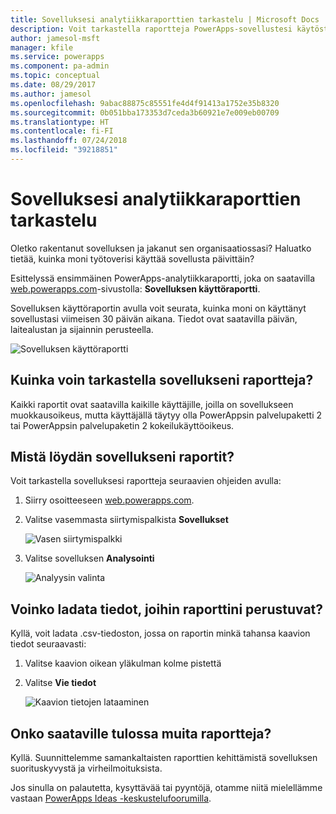 ```yaml
---
title: Sovelluksesi analytiikkaraporttien tarkastelu | Microsoft Docs
description: Voit tarkastella raportteja PowerApps-sovellustesi käytöstä ja suorituskyvystä.
author: jamesol-msft
manager: kfile
ms.service: powerapps
ms.component: pa-admin
ms.topic: conceptual
ms.date: 08/29/2017
ms.author: jamesol
ms.openlocfilehash: 9abac88875c85551fe4d4f91413a1752e35b8320
ms.sourcegitcommit: 0b051bba173353d7ceda3b60921e7e009eb00709
ms.translationtype: HT
ms.contentlocale: fi-FI
ms.lasthandoff: 07/24/2018
ms.locfileid: "39218851"
---
```

# <a name="view-analytics-reports-for-your-app"></a>Sovelluksesi analytiikkaraporttien tarkastelu
Oletko rakentanut sovelluksen ja jakanut sen organisaatiossasi?  Haluatko tietää, kuinka moni työtoverisi käyttää sovellusta päivittäin?

Esittelyssä ensimmäinen PowerApps-analytiikkaraportti, joka on saatavilla [web.powerapps.com](https://web.powerapps.com?utm_source=padocs&utm_medium=linkinadoc&utm_campaign=referralsfromdoc)-sivustolla: **Sovelluksen käyttöraportti**.

Sovelluksen käyttöraportin avulla voit seurata, kuinka moni on käyttänyt sovellustasi viimeisen 30 päivän aikana. Tiedot ovat saatavilla päivän, laitealustan ja sijainnin perusteella.

![Sovelluksen käyttöraportti](./media/app-analytics/analytics.png)

## <a name="how-do-i-get-access-to-my-apps-reports"></a>Kuinka voin tarkastella sovellukseni raportteja?
Kaikki raportit ovat saatavilla kaikille käyttäjille, joilla on sovellukseen muokkausoikeus, mutta käyttäjällä täytyy olla PowerAppsin palvelupaketti 2 tai PowerAppsin palvelupaketin 2 kokeilukäyttöoikeus.

## <a name="where-do-i-find-my-apps-reports"></a>Mistä löydän sovellukseni raportit?
Voit tarkastella sovelluksesi raportteja seuraavien ohjeiden avulla:

1. Siirry osoitteeseen [web.powerapps.com](https://web.powerapps.com?utm_source=padocs&utm_medium=linkinadoc&utm_campaign=referralsfromdoc).
2. Valitse vasemmasta siirtymispalkista **Sovellukset**
   
    ![Vasen siirtymispalkki](./media/app-analytics/left-nav.png)
3. Valitse sovelluksen **Analysointi**
   
    ![Analyysin valinta](./media/app-analytics/analytics-entry-point.png)

## <a name="can-i-download-the-data-behind-my-reports"></a>Voinko ladata tiedot, joihin raporttini perustuvat?
Kyllä, voit ladata .csv-tiedoston, jossa on raportin minkä tahansa kaavion tiedot seuraavasti:

1. Valitse kaavion oikean yläkulman kolme pistettä
2. Valitse **Vie tiedot**
   
    ![Kaavion tietojen lataaminen](./media/app-analytics/analytics-download.png)

## <a name="are-there-going-to-be-any-other-reports"></a>Onko saataville tulossa muita raportteja?
Kyllä. Suunnittelemme samankaltaisten raporttien kehittämistä sovelluksen suorituskyvystä ja virheilmoituksista.

Jos sinulla on palautetta, kysyttävää tai pyyntöjä, otamme niitä mielellämme vastaan [PowerApps Ideas -keskustelufoorumilla](https://powerusers.microsoft.com/t5/PowerApps-Ideas/idb-p/PowerAppsIdeas).

